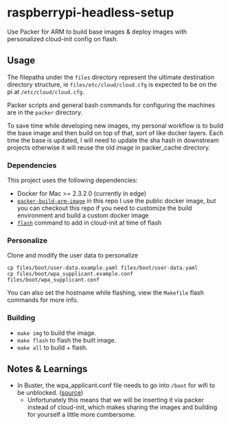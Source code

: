 # raspberrypi-headless-setup
Use Packer for ARM to build base images & deploy images with personalized cloud-init config on flash.

## Usage
The filepaths under the `files` directory represent the ultimate destination directory structure, ie `files/etc/cloud/cloud.cfg` is expected to be on the pi at `/etc/cloud/cloud.cfg`.

Packer scripts and general bash commands for configuring the machines are in the `packer` directory.

To save time while developing new images, my personal workflow is to build the base image and then build on top of that, sort of like docker layers. Each time the base is updated, I will need to update the sha hash in downstream projects otherwise it will reuse the old image in packer_cache directory.

### Dependencies
This project uses the following dependencies:
- Docker for Mac >= 2.3.2.0 (currently in edge)
- [`packer-build-arm-image`](https://github.com/solo-io/packer-builder-arm-image/) in this repo I use the public docker image, but you can checkout this repo if you need to customize the build environment and build a custom docker image
- [`flash`](https://github.com/hypriot/flash) command to add in cloud-init at time of flash

### Personalize
Clone and modify the user data to personalize
```shell
cp files/boot/user-data.example.yaml files/boot/user-data.yaml
cp files/boot/wpa_supplicant.example.conf files/boot/wpa_supplicant.conf
```

You can also set the hostname while flashing, view the `Makefile` flash commands for more info.

### Building
- `make img` to build the image.
- `make flash` to flash the built image.
- `make all` to build + flash.


## Notes & Learnings
- In Buster, the wpa_applicant.conf file needs to go into `/boot` for wifi to be unblocked. ([source](https://www.raspberrypi.org/forums/viewtopic.php?p=1653844#p1653844))
  - Unfortunately this means that we will be inserting it via packer instead of cloud-init, which makes sharing the images and building for yourself a little more cumbersome.
